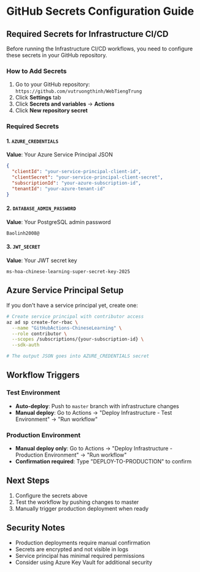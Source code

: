 # GitHub Secrets Configuration Guide

## Required Secrets for Infrastructure CI/CD

Before running the Infrastructure CI/CD workflows, you need to configure these secrets in your GitHub repository.

### How to Add Secrets

1. Go to your GitHub repository: `https://github.com/vutruongthinh/WebTiengTrung`
2. Click **Settings** tab
3. Click **Secrets and variables** → **Actions**
4. Click **New repository secret**

### Required Secrets

#### 1. `AZURE_CREDENTIALS`
**Value**: Your Azure Service Principal JSON
```json
{
  "clientId": "your-service-principal-client-id",
  "clientSecret": "your-service-principal-client-secret", 
  "subscriptionId": "your-azure-subscription-id",
  "tenantId": "your-azure-tenant-id"
}
```

#### 2. `DATABASE_ADMIN_PASSWORD`
**Value**: Your PostgreSQL admin password
```
Baolinh2008@
```

#### 3. `JWT_SECRET`
**Value**: Your JWT secret key
```
ms-hoa-chinese-learning-super-secret-key-2025
```

## Azure Service Principal Setup

If you don't have a service principal yet, create one:

```bash
# Create service principal with contributor access
az ad sp create-for-rbac \
  --name "GitHubActions-ChineseLearning" \
  --role contributor \
  --scopes /subscriptions/{your-subscription-id} \
  --sdk-auth

# The output JSON goes into AZURE_CREDENTIALS secret
```

## Workflow Triggers

### Test Environment
- **Auto-deploy**: Push to `master` branch with infrastructure changes
- **Manual deploy**: Go to Actions → "Deploy Infrastructure - Test Environment" → "Run workflow"

### Production Environment  
- **Manual deploy only**: Go to Actions → "Deploy Infrastructure - Production Environment" → "Run workflow"
- **Confirmation required**: Type "DEPLOY-TO-PRODUCTION" to confirm

## Next Steps

1. Configure the secrets above
2. Test the workflow by pushing changes to master
3. Manually trigger production deployment when ready

## Security Notes

- Production deployments require manual confirmation
- Secrets are encrypted and not visible in logs
- Service principal has minimal required permissions
- Consider using Azure Key Vault for additional security
